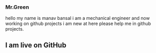### Mr.Green
hello my name is manav bansal i am a mechanical engineer and now working on github projects i am new at here please help me in github projects. 

## I am live on GitHub 
